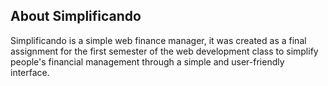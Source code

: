 ## About Simplificando

Simplificando is a simple web finance manager, it was created as a final assignment for the first semester of the web development class to simplify people's financial management through a simple and user-friendly interface.
